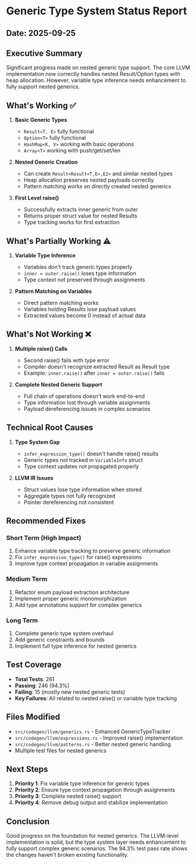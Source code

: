 # Generic Type System Status Report

## Date: 2025-09-25

## Executive Summary
Significant progress made on nested generic type support. The core LLVM implementation now correctly handles nested Result/Option types with heap allocation. However, variable type inference needs enhancement to fully support nested generics.

## What's Working ✅

1. **Basic Generic Types**
   - `Result<T, E>` fully functional
   - `Option<T>` fully functional  
   - `HashMap<K, V>` working with basic operations
   - `Array<T>` working with push/get/set/len

2. **Nested Generic Creation**
   - Can create `Result<Result<T,E>,E2>` and similar nested types
   - Heap allocation preserves nested payloads correctly
   - Pattern matching works on directly created nested generics

3. **First Level raise()**
   - Successfully extracts inner generic from outer
   - Returns proper struct value for nested Results
   - Type tracking works for first extraction

## What's Partially Working ⚠️

1. **Variable Type Inference**
   - Variables don't track generic types properly
   - `inner = outer.raise()` loses type information
   - Type context not preserved through assignments

2. **Pattern Matching on Variables**
   - Direct pattern matching works
   - Variables holding Results lose payload values
   - Extracted values become 0 instead of actual data

## What's Not Working ❌

1. **Multiple raise() Calls**
   - Second raise() fails with type error
   - Compiler doesn't recognize extracted Result as Result type
   - Example: `inner.raise()` after `inner = outer.raise()` fails

2. **Complete Nested Generic Support**
   - Full chain of operations doesn't work end-to-end
   - Type information lost through variable assignments
   - Payload dereferencing issues in complex scenarios

## Technical Root Causes

1. **Type System Gap**
   - `infer_expression_type()` doesn't handle raise() results
   - Generic types not tracked in `VariableInfo` struct
   - Type context updates not propagated properly

2. **LLVM IR Issues**
   - Struct values lose type information when stored
   - Aggregate types not fully recognized
   - Pointer dereferencing not consistent

## Recommended Fixes

### Short Term (High Impact)
1. Enhance variable type tracking to preserve generic information
2. Fix `infer_expression_type()` for raise() expressions
3. Improve type context propagation in variable assignments

### Medium Term
1. Refactor enum payload extraction architecture
2. Implement proper generic monomorphization
3. Add type annotations support for complex generics

### Long Term
1. Complete generic type system overhaul
2. Add generic constraints and bounds
3. Implement full type inference for nested generics

## Test Coverage

- **Total Tests**: 261
- **Passing**: 246 (94.3%)
- **Failing**: 15 (mostly new nested generic tests)
- **Key Failures**: All related to nested raise() or variable type tracking

## Files Modified

- `src/codegen/llvm/generics.rs` - Enhanced GenericTypeTracker
- `src/codegen/llvm/expressions.rs` - Improved raise() implementation
- `src/codegen/llvm/patterns.rs` - Better nested generic handling
- Multiple test files for nested generics

## Next Steps

1. **Priority 1**: Fix variable type inference for generic types
2. **Priority 2**: Ensure type context propagation through assignments
3. **Priority 3**: Complete nested raise() support
4. **Priority 4**: Remove debug output and stabilize implementation

## Conclusion

Good progress on the foundation for nested generics. The LLVM-level implementation is solid, but the type system layer needs enhancement to fully support complex generic scenarios. The 94.3% test pass rate shows the changes haven't broken existing functionality.
